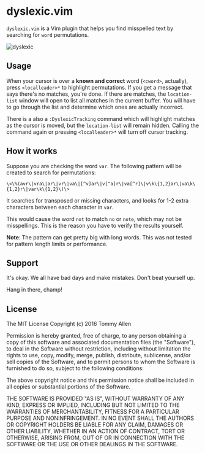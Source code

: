 # dyslexic.vim

`dyslexic.vim` is a Vim plugin that helps you find misspelled text by searching
for `word` permutations.

![dyslexic](https://cloud.githubusercontent.com/assets/111942/15996809/0f767d6c-30fa-11e6-9070-55ca30a2da01.gif)


## Usage

When your cursor is over a **known and correct** word (`<cword>`, actually),
press `<localleader>*` to highlight permutations.  If you get a message that
says there's no matches, you're done.  If there are matches, the
`location-list` window will open to list all matches in the current buffer.
You will have to go through the list and determine which ones are actually
incorrect.

There is a also a `:DyslexicTracking` command which will highlight matches as
the cursor is moved, but the `location-list` will remain hidden.  Calling the
command again or pressing `<localleader>*` will turn off cursor tracking.


## How it works

Suppose you are checking the word `var`.  The following pattern will be created
to search for permutations:

```
\<\%(avr\|vra\|ar\|vr\|va\|[^v]ar\|v[^a]r\|va[^r]\|v\k\{1,2}ar\|va\k\{1,2}r\|var\k\{1,2}\)\>
```

It searches for transposed or missing characters, and looks for 1-2 extra
characters between each character in `var`.

This would cause the word `not` to match `no` or `note`, which may not be
misspellings.  This is the reason you have to verify the results yourself.

**Note**: The pattern can get pretty big with long words.  This was not tested
for pattern length limits or performance.


## Support

It's okay.  We all have bad days and make mistakes.  Don't beat yourself up.

Hang in there, champ!


## License

The MIT License
Copyright (c) 2016 Tommy Allen

Permission is hereby granted, free of charge, to any person obtaining a copy of
this software and associated documentation files (the "Software"), to deal in
the Software without restriction, including without limitation the rights to
use, copy, modify, merge, publish, distribute, sublicense, and/or sell copies
of the Software, and to permit persons to whom the Software is furnished to do
so, subject to the following conditions:

The above copyright notice and this permission notice shall be included in all
copies or substantial portions of the Software.

THE SOFTWARE IS PROVIDED "AS IS", WITHOUT WARRANTY OF ANY KIND, EXPRESS OR
IMPLIED, INCLUDING BUT NOT LIMITED TO THE WARRANTIES OF MERCHANTABILITY,
FITNESS FOR A PARTICULAR PURPOSE AND NONINFRINGEMENT. IN NO EVENT SHALL THE
AUTHORS OR COPYRIGHT HOLDERS BE LIABLE FOR ANY CLAIM, DAMAGES OR OTHER
LIABILITY, WHETHER IN AN ACTION OF CONTRACT, TORT OR OTHERWISE, ARISING FROM,
OUT OF OR IN CONNECTION WITH THE SOFTWARE OR THE USE OR OTHER DEALINGS IN THE
SOFTWARE.
